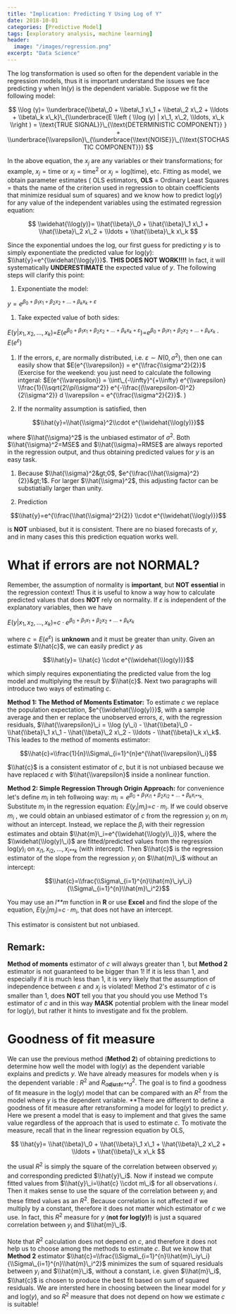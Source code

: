 ```yaml
---
title: "Implication: Predicting Y Using Log of Y"
date: 2018-10-01
categories: [Predictive Model]
tags: [exploratory analysis, machine learning]
header:
  image: "/images/regression.png"
excerpt: "Data Science"
---
```


The log transformation is used so often for the dependent variable in the regression models, thus it is important understand the issues we face predicting y when ln(*y*) is the dependent variable. Suppose we fit the following model:

$$
\\log (y)= \\underbrace{\\beta\_0 + \\beta\_1 x\_1 + \\beta\_2 x\_2 + \\ldots + \\beta\_k x\_k}\_{\\underbrace{E \\left ( \\log (y) | x\_1, x\_2, \\ldots, x\_k \\right ) = \\text{TRUE SIGNAL}}\_{\\text{DETERMINISTIC COMPONENT}} } + \\underbrace{\\varepsilon}\_{\\underbrace{\\text{NOISE}}\_{\\text{STOCHASTIC COMPONENT}}}
$$

In the above equation, the *x*<sub>*j*</sub> are any variables or their transformations; for example, *x*<sub>*j*</sub> = time or *x*<sub>*j*</sub> = time<sup>2</sup> or *x*<sub>*j*</sub> = log(time), etc. Fitting as model, we obtain parameter estimates ( OLS estimators, **OLS** = Ordinary Least Squares = thats the name of the criterion used in regression to obtain coefficients that minimize residual sum of squares) and we know how to predict log(*y*) for any value of the independent variables using the estimated regression equation:

$$ \\widehat{\\log(y)}= \\hat{\\beta}\_0 + \\hat{\\beta}\_1 x\_1 + \\hat{\\beta}\_2 x\_2 + \\ldots + \\hat{\\beta}\_k x\_k $$

Since the exponential undoes the log, our first guess for predicting *y* is to simply exponentiate the predicted value for log(*y*): $\\hat{y}=e^{\\widehat{\\log(y)}}$. **THIS DOES NOT WORK!!!!** In fact, it will systematically **UNDERESTIMATE** the expected value of *y*. The following steps will clarify this point:

1.  Exponentiate the model:

*y* = *e*<sup>*β*<sub>0</sub> + *β*<sub>1</sub>*x*<sub>1</sub> + *β*<sub>2</sub>*x*<sub>2</sub> + … + *β*<sub>*k*</sub>*x*<sub>*k*</sub> + *ε*</sup>

1.  Take expected value of both sides:

*E*(*y*|*x*<sub>1</sub>, *x*<sub>2</sub>, …, *x*<sub>*k*</sub>)=*E*(*e*<sup>*β*<sub>0</sub> + *β*<sub>1</sub>*x*<sub>1</sub> + *β*<sub>2</sub>*x*<sub>2</sub> + … + *β*<sub>*k*</sub>*x*<sub>*k*</sub> + *ε*</sup>)=*e*<sup>*β*<sub>0</sub> + *β*<sub>1</sub>*x*<sub>1</sub> + *β*<sub>2</sub>*x*<sub>2</sub> + … + *β*<sub>*k*</sub>*x*<sub>*k*</sub></sup> ⋅ *E*(*e*<sup>*ε*</sup>)

1.  If the errors, *ε*, are normally distributed, i.e. *ε* ∼ *N*(0, *σ*<sup>2</sup>), then one can easily show that $E(e^{\\varepsilon}) = e^{\\frac{\\sigma^2}{2}}$ (Exercise for the weekend: you just need to calculate the following intgeral: $E(e^{\\varepsilon}) = \\int\_{-\\infty}^{+\\infty} e^{\\varepsilon} \\frac{1}{\\sqrt{2\\pi\\sigma^2}} e^{-\\frac{(\\varepsilon-0)^2}{2\\sigma^2}} d \\varepsilon = e^{\\frac{\\sigma^2}{2}}$. )

2.  If the normality assumption is satisfied, then

$$\\hat{y}=\\hat{\\sigma}^2\\cdot e^{\\widehat{\\log(y)}}$$

where $\\hat{\\sigma}^2$ is the unbiased estimator of *σ*<sup>2</sup>. Both $\\hat{\\sigma}^2=MSE$ and $\\hat{\\sigma}=RMSE$ are always reported in the regression output, and thus obtaining predicted values for *y* is an easy task.

1.  Because $\\hat{\\sigma}^2&gt;0$, $e^{\\frac{\\hat{\\sigma}^2}{2}}&gt;1$. For larger $\\hat{\\sigma}^2$, this adjusting factor can be substiatially larger than unity.

2.  Prediction

$$\\hat{y}=e^{\\frac{\\hat{\\sigma}^2}{2}} \\cdot e^{\\widehat{\\log(y)}}$$

is **NOT** unbiased, but it is consistent. There are no biased forecasts of *y*, and in many cases this this prediction equation works well.

**What if errors are not NORMAL?**
==================================

Remember, the assumption of normality is **important**, but **NOT** **essential** in the regression context! Thus it is useful to know a way how to calculate predicted values that does **NOT** rely on normality. If *ε* is independent of the explanatory variables, then we have

*E*(*y*|*x*<sub>1</sub>, *x*<sub>2</sub>, …, *x*<sub>*k*</sub>)=*c* ⋅ *e*<sup>*β*<sub>0</sub> + *β*<sub>1</sub>*x*<sub>1</sub> + *β*<sub>2</sub>*x*<sub>2</sub> + … + *β*<sub>*k*</sub>*x*<sub>*k*</sub></sup>

where *c* = *E*(*e*<sup>*ε*</sup>) is **unknown** and it must be greater than unity. Given an estimate $\\hat{c}$, we can easily predict *y* as

$$\\hat{y}= \\hat{c} \\cdot e^{\\widehat{\\log(y)}}$$

which simply requires exponentiating the predicted value from the log model and multiplying the result by $\\hat{c}$. Next two paragraphs will introduce two ways of estimating *c*.

**Method 1: The Method of Moments Estimator:** To estimate *c* we replace the population expectation, $e^{\\widehat{\\log(y)}}$, with a sample average and then er replace the unobserved errors, *ε*, with the regression residuals, $\\hat{\\varepsilon}\_i = \\log (y\_i) - \\hat{\\beta}\_0 - \\hat{\\beta}\_1 x\_1 - \\hat{\\beta}\_2 x\_2 - \\ldots - \\hat{\\beta}\_k x\_k$. This leades to the method of moments estimator:

$$\\hat{c}=\\frac{1}{n}\\Sigma\_{i=1}^{n}e^{\\hat{\\varepsilon}\_i}$$

$\\hat{c}$ is a consistent estimator of *c*, but it is not unbiased because we have replaced *ε* with $\\hat{\\varepsilon}$ inside a nonlinear function.

**Method 2: Simple Regression Through Origin Approach:** for convenience let's define *m*<sub>*i*</sub> in teh follwoing way: *m*<sub>*i*</sub> = *e*<sup>*β*<sub>0</sub> + *β*<sub>1</sub>*x*<sub>*i*1</sub> + *β*<sub>2</sub>*x*<sub>*i*2</sub> + … + *β*<sub>*k*</sub>*x*<sub>*i**k*</sub></sup>. Substitute *m*<sub>*i*</sub> in the regression equation: *E*(*y*<sub>*i*</sub>|*m*<sub>*i*</sub>)=*c* ⋅ *m*<sub>*i*</sub>. If we could observe *m*<sub>*i*</sub> , we could obtain an unbiased estimator of *c* from the regression *y*<sub>*i*</sub> on *m*<sub>*i*</sub> without an intercept. Instead, we replace the *β*<sub>*i*</sub> with their regression estimates and obtain $\\hat{m}\_i=e^{\\widehat{\\log(y)\_i}}$, where the $\\widehat{\\log(y)\_i}$ are fitted/predicted values from the regression log(*y*)<sub>*i*</sub> on *x*<sub>*i*1</sub>, *x*<sub>*i*2</sub>, …, *x*<sub>*i**k*</sub> (with intercept). Then $\\hat{c}$ is the regression estimator of the slope from the regression *y*<sub>*i*</sub> on $\\hat{m}\_i$ without an intercept:

$$\\hat{c}=\\frac{\\Sigma\_{i=1}^{n}\\hat{m}\_iy\_i}{\\Sigma\_{i=1}^{n}\\hat{m}\_i^2}$$

You may use an *l**m* function in **R** or use **Excel** and find the slope of the equation, *E*(*y*<sub>*i*</sub>|*m*<sub>*i*</sub>)=*c* ⋅ *m*<sub>*i*</sub>, that does not have an intercept.

This estimator is consistent but not unbiased.

Remark:
-------

**Method of moments** estimator of *c* will always greater than 1, but **Method 2** estimator is not guaranteed to be bigger than 1! If it is less than 1, and especially if it is much less than 1, it is very likely that the assumption of independence between *ε* and *x*<sub>*j*</sub> is violated! Method 2's estimator of *c* is smaller than 1, does **NOT** tell you that you should you use Method 1's estimator of *c* and in this way **MASK** potential problem with the linear model for log(*y*), but rather it hints to investigate and fix the problem.

Goodness of fit measure
=======================

We can use the previous method (**Method 2**) of obtaining predictions to determine how well the model with log(*y*) as the dependent variable explains and predicts *y*. We have already measures for models when y is the dependent variable : *R*<sup>2</sup> and *R*<sub>*a**d**j**u**s**t**e**d*</sub><sup>2</sup>. The goal is to find a goodness of fit measure in the log(*y*) model that can be compared with an *R*<sup>2</sup> from the model where *y* is the dependent variable. \*\*There are different to define a goodness of fit measure after retransforming a model for log(*y*) to predict *y*. Here we present a model that is easy to implement and that gives the same value regardless of the approach that is used to estimate *c*. To motivate the measure, recall that in the linear regression equation by OLS,

$$ \\hat{y}= \\hat{\\beta}\_0 + \\hat{\\beta}\_1 x\_1 + \\hat{\\beta}\_2 x\_2 + \\ldots + \\hat{\\beta}\_k x\_k $$

the usual *R*<sup>2</sup> is simply the square of the correlation between observed *y*<sub>*i*</sub> and corresponding predicted $\\hat{y}\_i$. Now if instead we compute fitted values from $\\hat{y}\_i=\\hat{c} \\cdot m\_i$ for all observations *i*. Then it makes sense to use the square of the correlation between *y*<sub>*i*</sub> and these fitted values as an *R*<sup>2</sup>. Because correlation is not affected if we multiply by a constant, therefore it does not matter which estimator of *c* we use. In fact, this *R*<sup>2</sup> measure for *y* (**not for log(y)!**) is just a squared correlation between *y*<sub>*i*</sub> and $\\hat{m}\_i$.

Note that *R*<sup>2</sup> calculation does not depend on *c*, and therefore it does not help us to choose among the methods to estimate *c*. But we know that **Method 2** estimator $\\hat{c}=\\frac{\\Sigma\_{i=1}^{n}\\hat{m}\_iy\_i}{\\Sigma\_{i=1}^{n}\\hat{m}\_i^2}$ minimizes the sum of squared residuals between *y*<sub>*i*</sub> and $\\hat{m}\_i$, without a constant, i.e. given $\\hat{m}\_i$, $\\hat{c}$ is chosen to produce the best fit based on sum of squared residuals. We are intersted here in choosing between the linear model for *y* and log(*y*), and so *R*<sup>2</sup> measure that does not depend on how we estimate *c* is suitable!
